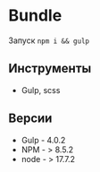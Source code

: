 # Bundle

Запуск ```npm i && gulp```

## Инструменты

- Gulp, scss

## Версии

- Gulp - 4.0.2
- NPM - > 8.5.2
- node - > 17.7.2